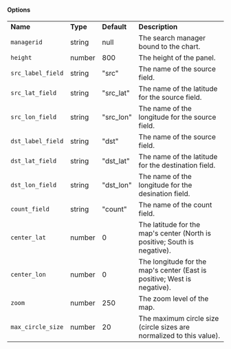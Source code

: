 <h4>Options</h4>
<table class="table table-striped table-bordered">
    <tbody>
        <tr>
            <td>
            <b>Name</b>
            </td>
            <td>
            <b>Type</b>
            </td>
            <td>
            <b>Default</b>
            </td>
            <td>
            <b>Description</b>
            </td>
        </tr>
        <tr>
            <td>
            <code>managerid</code>
            </td>
            <td>string</td>
            <td>null</td>
            <td>The search manager bound to the chart.</td>
        </tr>
        <tr>
            <td>
            <code>height</code>
            </td>
            <td>number</td>
            <td>800</td>
            <td>The height of the panel.</td>
        </tr>
        <tr>
            <td>
            <code>src_label_field</code>
            </td>
            <td>string</td>
            <td>"src"</td>
            <td>The name of the source field.</td>
        </tr>
        <tr>
            <td>
            <code>src_lat_field</code>
            </td>
            <td>string</td>
            <td>"src_lat"</td>
            <td>The name of the latitude for the source field.</td>
        </tr>
        <tr>
            <td>
            <code>src_lon_field</code>
            </td>
            <td>string</td>
            <td>"src_lon"</td>
            <td>The name of the longitude for the source field.</td>
        </tr>
        <tr>
            <td>
            <code>dst_label_field</code>
            </td>
            <td>string</td>
            <td>"dst"</td>
            <td>The name of the source field.</td>
        </tr>
        <tr>
            <td>
            <code>dst_lat_field</code>
            </td>
            <td>string</td>
            <td>"dst_lat"</td>
            <td>The name of the latitude for the destination field.</td>
        </tr>
        <tr>
            <td>
            <code>dst_lon_field</code>
            </td>
            <td>string</td>
            <td>"dst_lon"</td>
            <td>The name of the longitude for the desination field.</td>
        </tr>
        <tr>
            <td>
            <code>count_field</code>
            </td>
            <td>string</td>
            <td>"count"</td>
            <td>The name of the count field.</td>
        </tr>
        <tr>
            <td>
            <code>center_lat</code>
            </td>
            <td>number</td>
            <td>0</td>
            <td>The latitude for the map's center (North is positive; South is negative).</td>
        </tr>
        <tr>
            <td>
            <code>center_lon</code>
            </td>
            <td>number</td>
            <td>0</td>
            <td>The longitude for the map's center (East is positive; West is negative).</td>
        </tr>
        <tr>
            <td>
            <code>zoom</code>
            </td>
            <td>number</td>
            <td>250</td>
            <td>The zoom level of the map.</td>
        </tr>
        <tr>
            <td>
            <code>max_circle_size</code>
            </td>
            <td>number</td>
            <td>20</td>
            <td>The maximum circle size (circle sizes are normalized to this value).</td>
        </tr>
    </tbody>
</table>
